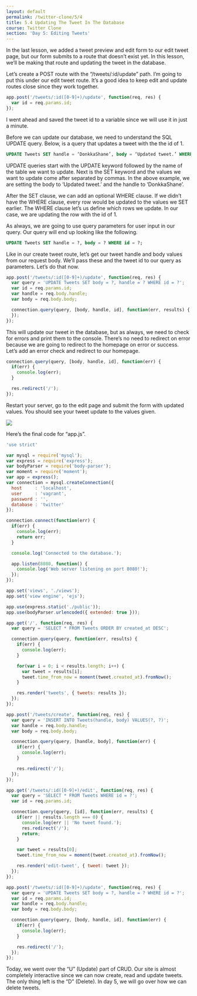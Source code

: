 ```yaml
---
layout: default
permalink: /twitter-clone/5/4
title: 5.4 Updating The Tweet In The Database
course: Twitter Clone
section: 'Day 5: Editing Tweets'
---
```


In the last lesson, we added a tweet preview and edit form to our edit tweet page, but our form submits to a route that doesn’t exist yet.  In this lesson, we’ll be making that route and updating the tweet in the database.

Let’s create a POST route with the “/tweets/:id/update” path.  I’m going to put this under our edit tweet route.  It’s a good idea to keep edit and update routes close since they work together.

```javascript
app.post('/tweets/:id([0-9]+)/update', function(req, res) {
  var id = req.params.id;
});
```

I went ahead and saved the tweet id to a variable since we will use it in just a minute.

Before we can update our database, we need to understand the SQL UPDATE query.  Below, is a query that updates a tweet with the the id of 1.

```sql
UPDATE Tweets SET handle = ‘DonkkaShane’, body = ‘Updated tweet.’ WHERE id = 1;
```

UPDATE queries start with the UPDATE keyword followed by the name of the table we want to update.  Next is the SET keyword and the values we want to update come after separated by commas.  In the above example, we are setting the body to ‘Updated tweet.’ and the handle to ‘DonkkaShane’.

After the SET clause, we can add an optional WHERE clause.  If we didn’t have the WHERE clause, every row would be updated to the values we SET earlier.  The WHERE clause let’s us define which rows we update.  In our case, we are updating the row with the id of 1.

As always, we are going to use query parameters for user input in our query.  Our query will end up looking like the following.

```sql
UPDATE Tweets SET handle = ?, body = ? WHERE id = ?;
```

Like in our create tweet route, let’s get our tweet handle and body values from our request body.  We’ll pass these and the tweet id to our query as parameters.  Let’s do that now.

```javascript
app.post('/tweets/:id([0-9]+)/update', function(req, res) {
  var query = 'UPDATE Tweets SET body = ?, handle = ? WHERE id = ?';
  var id = req.params.id;
  var handle = req.body.handle;
  var body = req.body.body;

  connection.query(query, [body, handle, id], function(err, results) {
  });
});
```

This will update our tweet in the database, but as always, we need to check for errors and print them to the console.  There’s no need to redirect on error because we are going to redirect to the homepage on error or success.  Let’s add an error check and redirect to our homepage.

```javascript
connection.query(query, [body, handle, id], function(err) {
  if(err) {
    console.log(err);
  }

  res.redirect('/');
});
```

Restart your server, go to the edit page and submit the form with updated values.  You should see your tweet update to the values given.

![](https://s3.amazonaws.com/spark-school/courses/twitter-clone/5/5-4-updated-tweet-in-feed.png)

Here’s the final code for “app.js”.

```javascript
'use strict'

var mysql = require('mysql');
var express = require('express');
var bodyParser = require('body-parser');
var moment = require('moment');
var app = express();
var connection = mysql.createConnection({
  host     : 'localhost',
  user     : 'vagrant',
  password : '',
  database : 'twitter'
});

connection.connect(function(err) {
  if(err) {
    console.log(err);
    return err;
  }

  console.log('Connected to the database.');

  app.listen(8080, function() {
    console.log('Web server listening on port 8080!');
  });
});

app.set('views', './views');
app.set('view engine', 'ejs');

app.use(express.static('./public'));
app.use(bodyParser.urlencoded({ extended: true }));

app.get('/', function(req, res) {
  var query = 'SELECT * FROM Tweets ORDER BY created_at DESC';

  connection.query(query, function(err, results) {
    if(err) {
      console.log(err);
    }

    for(var i = 0; i < results.length; i++) {
      var tweet = results[i];
      tweet.time_from_now = moment(tweet.created_at).fromNow();
    }

    res.render('tweets', { tweets: results });
  });
});

app.post('/tweets/create', function(req, res) {
  var query = 'INSERT INTO Tweets(handle, body) VALUES(?, ?)';
  var handle = req.body.handle;
  var body = req.body.body;

  connection.query(query, [handle, body], function(err) {
    if(err) {
      console.log(err);
    }

    res.redirect('/');
  });
});

app.get('/tweets/:id([0-9]+)/edit', function(req, res) {
  var query = 'SELECT * FROM Tweets WHERE id = ?';
  var id = req.params.id;

  connection.query(query, [id], function(err, results) {
    if(err || results.length === 0) {
      console.log(err || 'No tweet found.');
      res.redirect('/');
      return;
    }

    var tweet = results[0];
    tweet.time_from_now = moment(tweet.created_at).fromNow();

    res.render('edit-tweet', { tweet: tweet });
  });
});

app.post('/tweets/:id([0-9]+)/update', function(req, res) {
  var query = 'UPDATE Tweets SET body = ?, handle = ? WHERE id = ?';
  var id = req.params.id;
  var handle = req.body.handle;
  var body = req.body.body;

  connection.query(query, [body, handle, id], function(err) {
    if(err) {
      console.log(err);
    }

    res.redirect('/');
  });
});
```

Today, we went over the “U” (Update) part of CRUD.  Our site is almost completely interactive since we can now create, read and update tweets.  The only thing left is the “D” (Delete).  In day 5, we will go over how we can delete tweets.
